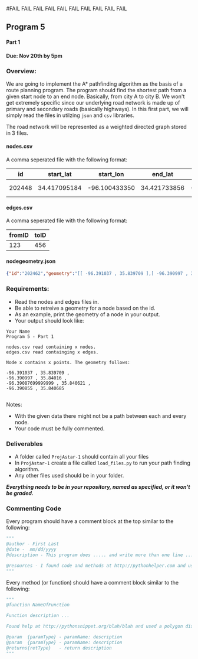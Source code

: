 #FAIL FAIL FAIL FAIL FAIL FAIL FAIL FAIL FAIL FAIL
## Program 5 
#### Part 1
#### Due: Nov 20th by 5pm

### Overview:

We are going to implement the A* pathfinding algorithm as the basis of a route planning program. The program should find the shortest path from a given start node to an end node. Basically, from city A to city B. We won't get extremely specific since our underlying road network is made up of primary and secondary roads (basically highways). In this first part, we will simply read the files in utilzing `json` and `csv` libraries.


The road network will be represented as a weighted directed graph stored in 3 files.

#### nodes.csv

A comma seperated file with the following format:

| id | start_lat | start_lon | end_lat | end_lon | rttype | mtfcc | fullname | state | contiguous_us | distance |
|-----|----------|-----------|---------|---------|--------|-------|----------|-------|---------------|----------|
| 202448 | 34.417095184 |-96.100433350| 34.421733856| -96.094802856| M |S1200| N 69 Hwy  | OK| Y |222.69 |

#### edges.csv

A comma seperated file with the following format:

| fromID | toID |
|--------|------|
|   123  |   456|


#### nodegeometry.json

```json
{"id":"202462","geometry":"[[ -96.391037 , 35.839709 ],[ -96.390997 , 35.84016 ],[ -96.39087699999999 , 35.840621 ],[ -96.390855 , 35.840685 ]]"}
```


### Requirements:
- Read the nodes and edges files in. 
- Be able to retreive a geometry for a node based on the id. 
- As an example, print the geometry of a node in your output. 
- Your output should look like:

```
Your Name
Program 5 - Part 1

nodes.csv read containing x nodes.
edges.csv read containging x edges.

Node x contains x points. The geometry follows:

-96.391037 , 35.839709 , 
-96.390997 , 35.84016 ,
-96.39087699999999 , 35.840621 ,
-96.390855 , 35.840685 


```

Notes:
- With the given data there might not be a path between each and every node.
- Your code must be fully commented.



### Deliverables

- A folder called `ProjAstar-1` should contain all your files
- In `ProjAstar-1` create a file called `load_files.py` to run your path finding algorithm. 
- Any other files used should be in your folder.

***Everything needs to be in your repository, named as specified, or it won't be graded.***


### Commenting Code
Every program should have a comment block at the top similar to the following:

```python
"""
@author - First Last
@date -  mm/dd/yyyy
@description - This program does ..... and write more than one line ..... 

@resources - I found code and methods at http://pythonhelper.com and used some polygon code.
"""
```

Every method (or function) should have a comment block similar to the following:

```python
"""
@function NameOfFunction 

Function description ...

Found help at http://pythonsnippet.org/blah/blah and used a polygon distance function

@param  {paramType} - paramName: description
@param  {paramType} - paramName: description
@returns{retType}   - return description
"""
```

